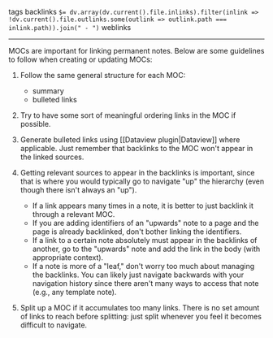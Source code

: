 tags 
backlinks `$= dv.array(dv.current().file.inlinks).filter(inlink => !dv.current().file.outlinks.some(outlink => outlink.path === inlink.path)).join(" - ")`
weblinks 
___
MOCs are important for linking permanent notes. Below are some guidelines to follow when creating or updating MOCs:

1. Follow the same general structure for each MOC:
	- summary
	- bulleted links

2. Try to have some sort of meaningful ordering links in the MOC if possible.

3. Generate bulleted links using [[Dataview plugin|Dataview]] where applicable. Just remember that backlinks to the MOC won't appear in the linked sources. 

4. Getting relevant sources to appear in the backlinks is important, since that is where you would typically go to navigate "up" the hierarchy (even though there isn't always an "up"). 
	- If a link appears many times in a note, it is better to just backlink it through a relevant MOC.
	- If you are adding identifiers of an "upwards" note to a page and the page is already backlinked, don't bother linking the identifiers.
	- If a link to a certain note absolutely must appear in the backlinks of another, go to the "upwards" note and add the link in the body (with appropriate context).
	- If a note is more of a "leaf," don't worry too much about managing the backlinks. You can likely just navigate backwards with your navigation history since there aren't many ways to access that note (e.g., any template note).

5. Split up a MOC if it accumulates too many links. There is no set amount of links to reach before splitting: just split whenever you feel it becomes difficult to navigate.